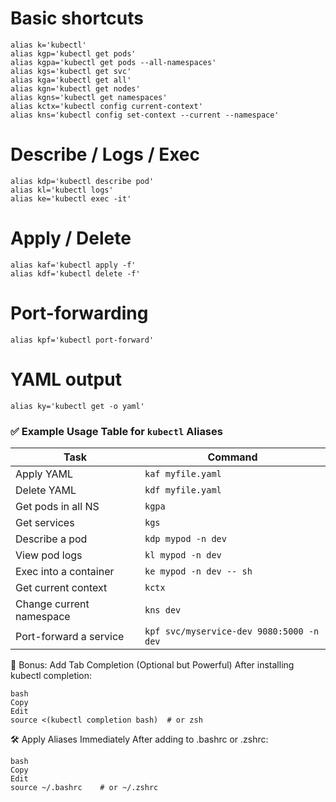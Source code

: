 # Basic shortcuts
```
alias k='kubectl'
alias kgp='kubectl get pods'
alias kgpa='kubectl get pods --all-namespaces'
alias kgs='kubectl get svc'
alias kga='kubectl get all'
alias kgn='kubectl get nodes'
alias kgns='kubectl get namespaces'
alias kctx='kubectl config current-context'
alias kns='kubectl config set-context --current --namespace'
```
# Describe / Logs / Exec
```
alias kdp='kubectl describe pod'
alias kl='kubectl logs'
alias ke='kubectl exec -it'
```
# Apply / Delete
```
alias kaf='kubectl apply -f'
alias kdf='kubectl delete -f'
```

# Port-forwarding
```
alias kpf='kubectl port-forward'
```
# YAML output
```
alias ky='kubectl get -o yaml'
```
### ✅ Example Usage Table for `kubectl` Aliases

| Task                     | Command                                 |
|--------------------------|------------------------------------------|
| Apply YAML               | `kaf myfile.yaml`                        |
| Delete YAML              | `kdf myfile.yaml`                        |
| Get pods in all NS       | `kgpa`                                   |
| Get services             | `kgs`                                    |
| Describe a pod           | `kdp mypod -n dev`                       |
| View pod logs            | `kl mypod -n dev`                        |
| Exec into a container    | `ke mypod -n dev -- sh`                  |
| Get current context      | `kctx`                                   |
| Change current namespace | `kns dev`                                |
| Port-forward a service   | `kpf svc/myservice-dev 9080:5000 -n dev` |
🧠 Bonus: Add Tab Completion (Optional but Powerful)
After installing kubectl completion:
```
bash
Copy
Edit
source <(kubectl completion bash)  # or zsh
```
🛠️ Apply Aliases Immediately
After adding to .bashrc or .zshrc:
```
bash
Copy
Edit
source ~/.bashrc    # or ~/.zshrc
```